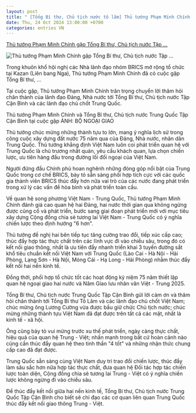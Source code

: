 ```yaml
---
layout: post
title: " [Tổng Bí thư, Chủ tịch nước tô lâm] Thủ tướng Phạm Minh Chính gặp Tổng Bí thư, Chủ tịch nước Tập ..."
date: Thu, 24 Oct 2024 13:00:00 +0700
categories: entries VN
---
```

[Thủ tướng Phạm Minh Chính gặp Tổng Bí thư, Chủ tịch nước Tập ...](https://thanhnien.vn/thu-tuong-pham-minh-chinh-gap-tong-bi-thu-chu-tich-nuoc-tap-can-binh-tai-nga-185241024120835213.htm)

![Thủ tướng Phạm Minh Chính gặp Tổng Bí thư, Chủ tịch nước Tập ...](https://images2.thanhnien.vn/zoom/1200_630/528068263637045248/2024/10/24/4c8561b2-9dc6-4569-af9e-3bfc7e36ef81-1729747764516476438675-18-0-1268-2000-crop-1729748070712611974616.jpg)

Trong khuôn khổ hội nghị các Nhà lãnh đạo nhóm BRICS mở rộng tổ chức tại Kazan (Liên bang Nga), Thủ tướng Phạm Minh Chính đã có cuộc gặp Tổng Bí thư, ...

Tại cuộc gặp, Thủ tướng Phạm Minh Chính trân trọng chuyển lời thăm hỏi chân thành của lãnh đạo Đảng, Nhà nước tới Tổng Bí thư, Chủ tịch nước Tập Cận Bình và các lãnh đạo chủ chốt Trung Quốc.

Thủ tướng Phạm Minh Chính và Tổng Bí thư, Chủ tịch nước Trung Quốc Tập Cận Bình tại cuộc gặp ẢNH: BỘ NGOẠI GIAO

Thủ tướng chúc mừng những thành tựu to lớn, mang ý nghĩa lịch sử trong công cuộc xây dựng đất nước 75 năm qua của Đảng, Nhà nước, nhân dân Trung Quốc. Thủ tướng khẳng định Việt Nam luôn coi phát triển quan hệ với Trung Quốc là chủ trương nhất quán, yêu cầu khách quan, lựa chọn chiến lược, ưu tiên hàng đầu trong đường lối đối ngoại của Việt Nam.

Người đứng đầu Chính phủ hoan nghênh những đóng góp nổi bật của Trung Quốc trong cơ chế BRICS, bày tỏ sẵn sàng phối hợp tích cực với các quốc gia thành viên BRICS thúc đẩy hơn nữa vai trò của các nước đang phát triển trong xử lý các vấn đề hòa bình và phát triển toàn cầu.

Về quan hệ song phương Việt Nam - Trung Quốc, Thủ tướng Phạm Minh Chính đánh giá cao quan hệ hai Đảng, hai nước thời gian qua không ngừng được củng cố và phát triển, bước sang giai đoạn phát triển mới với mục tiêu xây dựng Cộng đồng chia sẻ tương lai Việt Nam - Trung Quốc có ý nghĩa chiến lược theo định hướng "6 hơn".

Thủ tướng đề nghị hai bên tiếp tục tăng cường trao đổi, tiếp xúc cấp cao; thúc đẩy hợp tác thực chất trên các lĩnh vực đi vào chiều sâu, trong đó có kết nối giao thông, nhất là ưu tiên đẩy nhanh triển khai 3 tuyến đường sắt khổ tiêu chuẩn kết nối Việt Nam với Trung Quốc (Lào Cai - Hà Nội - Hải Phòng, Lạng Sơn - Hà Nội, Móng Cái - Hạ Long - Hải Phòng) nhằm thúc đẩy kết nối hai nền kinh tế.

Đồng thời, phối hợp tổ chức tốt các hoạt động kỷ niệm 75 năm thiết lập quan hệ ngoại giao hai nước và Năm Giao lưu nhân văn Việt - Trung 2025.

Tổng Bí thư, Chủ tịch nước Trung Quốc Tập Cận Bình gửi lời cảm ơn và thăm hỏi chân thành tới Tổng Bí thư Tô Lâm và các lãnh đạo chủ chốt Việt Nam; chúc mừng ông Lương Cường vừa được bầu giữ chức Chủ tịch nước; chúc mừng những thành tựu Việt Nam đã đạt được trên tất cả các mặt, nhất là kinh tế - xã hội.

Ông cũng bày tỏ vui mừng trước xu thế phát triển, ngày càng thực chất, hiệu quả của quan hệ Trung - Việt; nhấn mạnh trong bất cứ hoàn cảnh nào cũng cần thúc đẩy quan hệ theo tinh thần "4 tốt" và những nhận thức chung cấp cao đã đạt được.

Trung Quốc sẵn sàng cùng Việt Nam duy trì trao đổi chiến lược, thúc đẩy làm sâu sắc hơn nữa hợp tác thực chất, đưa quan hệ Đối tác hợp tác chiến lược toàn diện, Cộng đồng chia sẻ tương lai Trung - Việt có ý nghĩa chiến lược không ngừng đi vào chiều sâu.

Để thúc đẩy kết nối giữa hai nền kinh tế, Tổng Bí thư, Chủ tịch nước Trung Quốc Tập Cận Bình cho biết sẽ chỉ đạo các cơ quan liên quan Trung Quốc thúc đẩy kết nối giao thông Trung - Việt.

